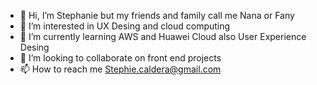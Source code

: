 - 👋 Hi, I’m Stephanie but my friends and family call me Nana or Fany
- 👀 I’m interested in UX Desing and cloud computing
- 🌱 I’m currently learning AWS and Huawei Cloud also User Experience Desing
- 💞️ I’m looking to collaborate on front end projects
- 📫 How to reach me Stephie.caldera@gmail.com

<!---
StephanieGCM/StephanieGCM is a ✨ special ✨ repository because its `README.md` (this file) appears on your GitHub profile.
You can click the Preview link to take a look at your changes.
--->
